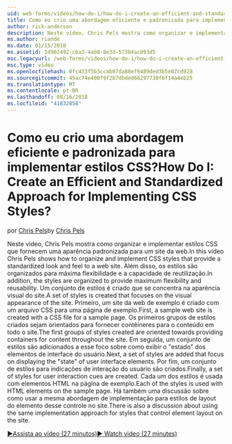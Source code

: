 ```yaml
---
uid: web-forms/videos/how-do-i/how-do-i-create-an-efficient-and-standardized-approach-for-implementing-css-styles
title: Como eu crio uma abordagem eficiente e padronizada para implementar estilos CSS? | Microsoft Docs
author: rick-anderson
description: Neste vídeo, Chris Pels mostra como organizar e implementar estilos CSS que fornecem uma aparência padronizada para um site da web. Além disso, os estilos são...
ms.author: riande
ms.date: 01/15/2010
ms.assetid: 1d902492-c6a3-4ab8-8e3d-57384ac893d5
msc.legacyurl: /web-forms/videos/how-do-i/how-do-i-create-an-efficient-and-standardized-approach-for-implementing-css-styles
msc.type: video
ms.openlocfilehash: 0fc433f5b3ccab07da88ef6489ded3b5e07cd928
ms.sourcegitcommit: 45ac74e400f9f2b7dbded66297730f6f14a4eb25
ms.translationtype: MT
ms.contentlocale: pt-BR
ms.lasthandoff: 08/16/2018
ms.locfileid: "41832858"
---
```

<a name="how-do-i-create-an-efficient-and-standardized-approach-for-implementing-css-styles"></a><span data-ttu-id="dac63-105">Como eu crio uma abordagem eficiente e padronizada para implementar estilos CSS?</span><span class="sxs-lookup"><span data-stu-id="dac63-105">How Do I: Create an Efficient and Standardized Approach for Implementing CSS Styles?</span></span>
====================
<span data-ttu-id="dac63-106">por [Chris Pels](https://twitter.com/chrispels)</span><span class="sxs-lookup"><span data-stu-id="dac63-106">by [Chris Pels](https://twitter.com/chrispels)</span></span>

<span data-ttu-id="dac63-107">Neste vídeo, Chris Pels mostra como organizar e implementar estilos CSS que fornecem uma aparência padronizada para um site da web.</span><span class="sxs-lookup"><span data-stu-id="dac63-107">In this video Chris Pels shows how to organize and implement CSS styles that provide a standardized look and feel to a web site.</span></span> <span data-ttu-id="dac63-108">Além disso, os estilos são organizados para máxima flexibilidade e a capacidade de reutilização.</span><span class="sxs-lookup"><span data-stu-id="dac63-108">In addition, the styles are organized to provide maximum flexibility and reusability.</span></span> <span data-ttu-id="dac63-109">Um conjunto de estilos é criado que se concentra na aparência visual do site.</span><span class="sxs-lookup"><span data-stu-id="dac63-109">A set of styles is created that focuses on the visual appearance of the site.</span></span> <span data-ttu-id="dac63-110">Primeiro, um site da web de exemplo é criado com um arquivo CSS para uma página de exemplo.</span><span class="sxs-lookup"><span data-stu-id="dac63-110">First, a sample web site is created with a CSS file for a sample page.</span></span> <span data-ttu-id="dac63-111">Os primeiros grupos de estilos criados sejam orientados para fornecer contêineres para o conteúdo em todo o site.</span><span class="sxs-lookup"><span data-stu-id="dac63-111">The first groups of styles created are oriented towards providing containers for content throughout the site.</span></span> <span data-ttu-id="dac63-112">Em seguida, um conjunto de estilos são adicionados a esse foco sobre como exibir o "estado" dos elementos de interface do usuário.</span><span class="sxs-lookup"><span data-stu-id="dac63-112">Next, a set of styles are added that focus on displaying the "state" of user interface elements.</span></span> <span data-ttu-id="dac63-113">Por fim, um conjunto de estilos para indicações de interação do usuário são criados.</span><span class="sxs-lookup"><span data-stu-id="dac63-113">Finally, a set of styles for user interaction cues are created.</span></span> <span data-ttu-id="dac63-114">Cada um dos estilos é usada com elementos HTML na página de exemplo.</span><span class="sxs-lookup"><span data-stu-id="dac63-114">Each of the styles is used with HTML elements on the sample page.</span></span> <span data-ttu-id="dac63-115">Há também uma discussão sobre como usar a mesma abordagem de implementação para estilos de layout do elemento desse controle no site.</span><span class="sxs-lookup"><span data-stu-id="dac63-115">There is also a discussion about using the same implementation approach for styles that control element layout on the site.</span></span>

[<span data-ttu-id="dac63-116">&#9654;Assista ao vídeo (27 minutos)</span><span class="sxs-lookup"><span data-stu-id="dac63-116">&#9654; Watch video (27 minutes)</span></span>](https://channel9.msdn.com/Blogs/ASP-NET-Site-Videos/how-do-i-create-an-efficient-and-standardized-approach-for-implementing-css-styles)
